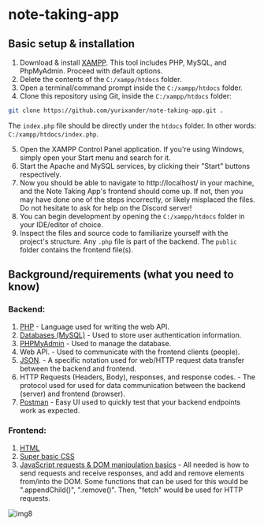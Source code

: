# note-taking-app

## Basic setup & installation

1. Download & install [XAMPP](https://www.apachefriends.org/download.html). This tool includes PHP, MySQL, and PhpMyAdmin. Proceed with default options.
2. Delete the contents of the `C:/xampp/htdocs` folder.
3. Open a terminal/command prompt inside the `C:/xampp/htdocs` folder.
4. Clone this repository using Git, inside the `C:/xampp/htdocs` folder:

```bash
git clone https://github.com/yurixander/note-taking-app.git .
```

The `index.php` file should be directly under the `htdocs` folder. In other words: `C:/xampp/htdocs/index.php`.

5. Open the XAMPP Control Panel application. If you're using Windows, simply open your Start menu and search for it.
6. Start the Apache and MySQL services, by clicking their "Start" buttons respectively.
7. Now you should be able to navigate to http://localhost/ in your machine, and the Note Taking App's frontend should come up. If not, then you may have done one of the steps incorrectly, or likely misplaced the files. Do not hesitate to ask for help on the Discord server!
8. You can begin development by opening the `C:/xampp/htdocs` folder in your IDE/editor of choice.
9. Inspect the files and source code to familiarize yourself with the project's structure. Any `.php` file is part of the backend. The `public` folder contains the frontend file(s).

## Background/requirements (what you need to know)

### Backend:

1. [PHP](https://www.w3schools.com/php/default.asp) - Language used for writing the web API.
2. [Databases (MySQL)](https://www.w3schools.com/sql/default.asp) - Used to store user authentication information.
3. [PHPMyAdmin](https://www.phpmyadmin.net/) - Used to manage the database.
4. Web API. - Used to communicate with the frontend clients (people).
5. [JSON](https://www.w3schools.com/js/js_json_intro.asp). - A specific notation used for web/HTTP request data transfer between the backend and frontend.
6. HTTP Requests (Headers, Body), responses, and response codes. - The protocol used for used for data communication between the backend (server) and frontend (browser).
7. [Postman](https://www.postman.com/) - Easy UI used to quickly test that your backend endpoints work as expected.

### Frontend:

1. [HTML](https://www.w3schools.com/html/default.asp)
2. [Super basic CSS](https://www.w3schools.com/css/default.asp)
3. [JavaScript requests & DOM manipulation basics](https://www.w3schools.com/js/default.asp) - All needed is how to send requests and receive responses, and add and remove elements from/into the DOM. Some functions that can be used for this would be ".appendChild()", ".remove()". Then, "fetch" would be used for HTTP requests.


![img8](https://user-images.githubusercontent.com/96387037/211724370-2e83fb2d-4616-4e1b-9f97-f53f8ea15927.PNG)

